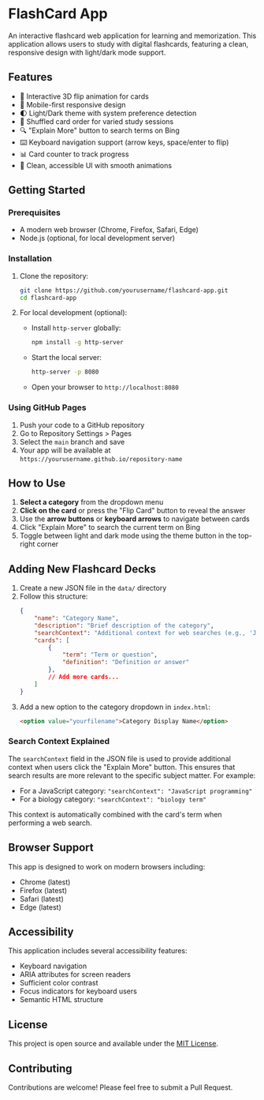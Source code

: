 # FlashCard App

An interactive flashcard web application for learning and memorization. This application allows users to study with digital flashcards, featuring a clean, responsive design with light/dark mode support.

## Features

- 🎴 Interactive 3D flip animation for cards
- 📱 Mobile-first responsive design
- 🌓 Light/Dark theme with system preference detection
- 🔄 Shuffled card order for varied study sessions
- 🔍 "Explain More" button to search terms on Bing
- ⌨️ Keyboard navigation support (arrow keys, space/enter to flip)
- 📊 Card counter to track progress
- 🎨 Clean, accessible UI with smooth animations

## Getting Started

### Prerequisites

- A modern web browser (Chrome, Firefox, Safari, Edge)
- Node.js (optional, for local development server)

### Installation

1. Clone the repository:
   ```bash
   git clone https://github.com/yourusername/flashcard-app.git
   cd flashcard-app
   ```

2. For local development (optional):
   - Install `http-server` globally:
     ```bash
     npm install -g http-server
     ```
   - Start the local server:
     ```bash
     http-server -p 8080
     ```
   - Open your browser to `http://localhost:8080`

### Using GitHub Pages

1. Push your code to a GitHub repository
2. Go to Repository Settings > Pages
3. Select the `main` branch and save
4. Your app will be available at `https://yourusername.github.io/repository-name`

## How to Use

1. **Select a category** from the dropdown menu
2. **Click on the card** or press the "Flip Card" button to reveal the answer
3. Use the **arrow buttons** or **keyboard arrows** to navigate between cards
4. Click "Explain More" to search the current term on Bing
5. Toggle between light and dark mode using the theme button in the top-right corner

## Adding New Flashcard Decks

1. Create a new JSON file in the `data/` directory
2. Follow this structure:
   ```json
   {
       "name": "Category Name",
       "description": "Brief description of the category",
       "searchContext": "Additional context for web searches (e.g., 'JavaScript programming' or 'web development')",
       "cards": [
           {
               "term": "Term or question",
               "definition": "Definition or answer"
           },
           // Add more cards...
       ]
   }
   ```
3. Add a new option to the category dropdown in `index.html`:
   ```html
   <option value="yourfilename">Category Display Name</option>
   ```

### Search Context Explained

The `searchContext` field in the JSON file is used to provide additional context when users click the "Explain More" button. This ensures that search results are more relevant to the specific subject matter. For example:

- For a JavaScript category: `"searchContext": "JavaScript programming"`
- For a biology category: `"searchContext": "biology term"`

This context is automatically combined with the card's term when performing a web search.

## Browser Support

This app is designed to work on modern browsers including:
- Chrome (latest)
- Firefox (latest)
- Safari (latest)
- Edge (latest)

## Accessibility

This application includes several accessibility features:
- Keyboard navigation
- ARIA attributes for screen readers
- Sufficient color contrast
- Focus indicators for keyboard users
- Semantic HTML structure

## License

This project is open source and available under the [MIT License](LICENSE).

## Contributing

Contributions are welcome! Please feel free to submit a Pull Request.
